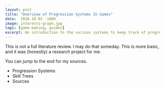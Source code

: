 ```yaml
---
layout: post
title: "Overview of Progression Systems In Games"
date:  2018-10-03 -1800
image: interests-graph.jpg
tags: [game-making, guides]
excerpt: An introduction to the various systems to keep track of progress in games.
---
```


This is not a full literature review. I may do that someday.
This is more basic, and it was (honestly) a research project for me.

You can jump to the end for my sources.

- Progression Systems
- Skill Trees
- Sources